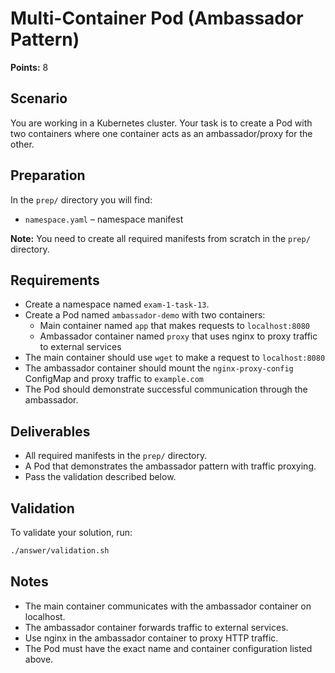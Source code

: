# Multi-Container Pod (Ambassador Pattern)

**Points:** 8

## Scenario
You are working in a Kubernetes cluster. Your task is to create a Pod with two containers where one container acts as an ambassador/proxy for the other.

## Preparation
In the `prep/` directory you will find:
- `namespace.yaml` – namespace manifest

**Note:** You need to create all required manifests from scratch in the `prep/` directory.

## Requirements
- Create a namespace named `exam-1-task-13`.
- Create a Pod named `ambassador-demo` with two containers:
  - Main container named `app` that makes requests to `localhost:8080`
  - Ambassador container named `proxy` that uses nginx to proxy traffic to external services
- The main container should use `wget` to make a request to `localhost:8080`
- The ambassador container should mount the `nginx-proxy-config` ConfigMap and proxy traffic to `example.com`
- The Pod should demonstrate successful communication through the ambassador.

## Deliverables
- All required manifests in the `prep/` directory.
- A Pod that demonstrates the ambassador pattern with traffic proxying.
- Pass the validation described below.

## Validation
To validate your solution, run:

```sh
./answer/validation.sh
```

## Notes
- The main container communicates with the ambassador container on localhost.
- The ambassador container forwards traffic to external services.
- Use nginx in the ambassador container to proxy HTTP traffic.
- The Pod must have the exact name and container configuration listed above.